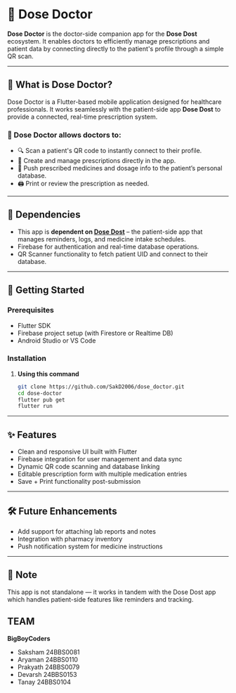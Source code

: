 # 💊 Dose Doctor

**Dose Doctor** is the doctor-side companion app for the **Dose Dost** ecosystem. It enables doctors to efficiently manage prescriptions and patient data by connecting directly to the patient's profile through a simple QR scan.

---

## 📱 What is Dose Doctor?

Dose Doctor is a Flutter-based mobile application designed for healthcare professionals. It works seamlessly with the patient-side app **Dose Dost** to provide a connected, real-time prescription system.

### 🔗 Dose Doctor allows doctors to:
- 🔍 Scan a patient's QR code to instantly connect to their profile.
- 🧾 Create and manage prescriptions directly in the app.
- 💾 Push prescribed medicines and dosage info to the patient’s personal database.
- 🖨️ Print or review the prescription as needed.

---

## 🧩 Dependencies

- This app is **dependent on [Dose Dost](https://github.com/SakD2006/dosedost.git)** – the patient-side app that manages reminders, logs, and medicine intake schedules.
- Firebase for authentication and real-time database operations.
- QR Scanner functionality to fetch patient UID and connect to their database.

---

## 🚀 Getting Started

### Prerequisites

- Flutter SDK
- Firebase project setup (with Firestore or Realtime DB)
- Android Studio or VS Code

### Installation
1. **Using this command**
    ```bash
    git clone https://github.com/SakD2006/dose_doctor.git
    cd dose-doctor
    flutter pub get
    flutter run

---

## ✨ Features

- Clean and responsive UI built with Flutter
- Firebase integration for user management and data sync
- Dynamic QR code scanning and database linking
- Editable prescription form with multiple medication entries
- Save + Print functionality post-submission

---

## 🛠️ Future Enhancements

- Add support for attaching lab reports and notes
- Integration with pharmacy inventory
- Push notification system for medicine instructions

---

## 📣 Note

This app is not standalone — it works in tandem with the Dose Dost app which handles patient-side features like reminders and tracking.

## TEAM

**BigBoyCoders**
- Saksham 24BBS0081
- Aryaman 24BBS0110
- Prakyath 24BBS0079
- Devarsh 24BBS0153
- Tanay 24BBS0104
